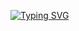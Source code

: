 [![Typing SVG](https://readme-typing-svg.herokuapp.com?font=Fira+Code&pause=1000&color=F74B1A&background=FFDCCE00&center=true&vCenter=true&width=435&lines=Mega+java+developyr+TG%3A+%40Fruzz1)](https://t.me/Fruzz1)

<!--
### Hi there 👋
<!--
**FruzzGG/FruzzGG** is a ✨ _special_ ✨ repository because its `README.md` (this file) appears on your GitHub profile.

Here are some ideas to get you started:

- 🔭 I’m currently working on ...
- 🌱 I’m currently learning ...
- 👯 I’m looking to collaborate on ...
- 🤔 I’m looking for help with ...
- 💬 Ask me about ...
- 📫 How to reach me: ...
- 😄 Pronouns: ...
- ⚡ Fun fact: ...
-->
